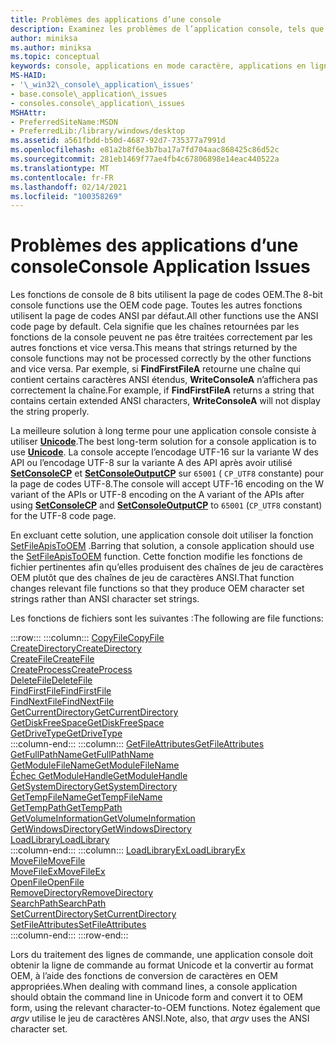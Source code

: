 ```yaml
---
title: Problèmes des applications d’une console
description: Examinez les problèmes de l’application console, tels que les fonctions qui acceptent ou retournent des chaînes de jeu de caractères OEM et les fonctions qui acceptent ou retournent des chaînes de jeu de caractères ANSI.
author: miniksa
ms.author: miniksa
ms.topic: conceptual
keywords: console, applications en mode caractère, applications en ligne de commande, applications de terminal, API console
MS-HAID:
- '\_win32\_console\_application\_issues'
- base.console\_application\_issues
- consoles.console\_application\_issues
MSHAttr:
- PreferredSiteName:MSDN
- PreferredLib:/library/windows/desktop
ms.assetid: a561fbdd-b50d-4687-92d7-735377a7991d
ms.openlocfilehash: e81a2b8f6e3b7ba17a7fd704aac868425c86d52c
ms.sourcegitcommit: 281eb1469f77ae4fb4c67806898e14eac440522a
ms.translationtype: MT
ms.contentlocale: fr-FR
ms.lasthandoff: 02/14/2021
ms.locfileid: "100358269"
---
```

# <a name="console-application-issues"></a><span data-ttu-id="a6660-104">Problèmes des applications d’une console</span><span class="sxs-lookup"><span data-stu-id="a6660-104">Console Application Issues</span></span>

<span data-ttu-id="a6660-105">Les fonctions de console de 8 bits utilisent la page de codes OEM.</span><span class="sxs-lookup"><span data-stu-id="a6660-105">The 8-bit console functions use the OEM code page.</span></span> <span data-ttu-id="a6660-106">Toutes les autres fonctions utilisent la page de codes ANSI par défaut.</span><span class="sxs-lookup"><span data-stu-id="a6660-106">All other functions use the ANSI code page by default.</span></span> <span data-ttu-id="a6660-107">Cela signifie que les chaînes retournées par les fonctions de la console peuvent ne pas être traitées correctement par les autres fonctions et vice versa.</span><span class="sxs-lookup"><span data-stu-id="a6660-107">This means that strings returned by the console functions may not be processed correctly by the other functions and vice versa.</span></span> <span data-ttu-id="a6660-108">Par exemple, si **FindFirstFileA** retourne une chaîne qui contient certains caractères ANSI étendus, **WriteConsoleA** n’affichera pas correctement la chaîne.</span><span class="sxs-lookup"><span data-stu-id="a6660-108">For example, if **FindFirstFileA** returns a string that contains certain extended ANSI characters, **WriteConsoleA** will not display the string properly.</span></span>

<span data-ttu-id="a6660-109">La meilleure solution à long terme pour une application console consiste à utiliser **[Unicode](/windows/win32/intl/unicode)**.</span><span class="sxs-lookup"><span data-stu-id="a6660-109">The best long-term solution for a console application is to use **[Unicode](/windows/win32/intl/unicode)**.</span></span> <span data-ttu-id="a6660-110">La console accepte l’encodage UTF-16 sur la variante W des API ou l’encodage UTF-8 sur la variante A des API après avoir utilisé **[SetConsoleCP](setconsolecp.md)** et **[SetConsoleOutputCP](setconsoleoutputcp.md)** sur `65001` ( `CP_UTF8` constante) pour la page de codes UTF-8.</span><span class="sxs-lookup"><span data-stu-id="a6660-110">The console will accept UTF-16 encoding on the W variant of the APIs or UTF-8 encoding on the A variant of the APIs after using **[SetConsoleCP](setconsolecp.md)** and **[SetConsoleOutputCP](setconsoleoutputcp.md)** to `65001` (`CP_UTF8` constant) for the UTF-8 code page.</span></span>

<span data-ttu-id="a6660-111">En excluant cette solution, une application console doit utiliser la fonction [SetFileApisToOEM](/windows/win32/api/fileapi/nf-fileapi-setfileapistooem) .</span><span class="sxs-lookup"><span data-stu-id="a6660-111">Barring that solution, a console application should use the [SetFileApisToOEM](/windows/win32/api/fileapi/nf-fileapi-setfileapistooem) function.</span></span> <span data-ttu-id="a6660-112">Cette fonction modifie les fonctions de fichier pertinentes afin qu’elles produisent des chaînes de jeu de caractères OEM plutôt que des chaînes de jeu de caractères ANSI.</span><span class="sxs-lookup"><span data-stu-id="a6660-112">That function changes relevant file functions so that they produce OEM character set strings rather than ANSI character set strings.</span></span>

<span data-ttu-id="a6660-113">Les fonctions de fichiers sont les suivantes :</span><span class="sxs-lookup"><span data-stu-id="a6660-113">The following are file functions:</span></span>

:::row:::
    :::column:::
        [<span data-ttu-id="a6660-114">CopyFile</span><span class="sxs-lookup"><span data-stu-id="a6660-114">CopyFile</span></span>](/windows/win32/api/winbase/nf-winbase-copyfile)  
        [<span data-ttu-id="a6660-115">CreateDirectory</span><span class="sxs-lookup"><span data-stu-id="a6660-115">CreateDirectory</span></span>](/windows/win32/api/fileapi/nf-fileapi-createdirectorya)  
        [<span data-ttu-id="a6660-116">CreateFile</span><span class="sxs-lookup"><span data-stu-id="a6660-116">CreateFile</span></span>](/windows/win32/api/fileapi/nf-fileapi-createfilea)  
        [<span data-ttu-id="a6660-117">CreateProcess</span><span class="sxs-lookup"><span data-stu-id="a6660-117">CreateProcess</span></span>](/windows/win32/api/processthreadsapi/nf-processthreadsapi-createprocessa)  
        [<span data-ttu-id="a6660-118">DeleteFile</span><span class="sxs-lookup"><span data-stu-id="a6660-118">DeleteFile</span></span>](/windows/win32/api/fileapi/nf-fileapi-deletefilea)  
        [<span data-ttu-id="a6660-119">FindFirstFile</span><span class="sxs-lookup"><span data-stu-id="a6660-119">FindFirstFile</span></span>](/windows/win32/api/fileapi/nf-fileapi-findfirstfilea)  
        [<span data-ttu-id="a6660-120">FindNextFile</span><span class="sxs-lookup"><span data-stu-id="a6660-120">FindNextFile</span></span>](/windows/win32/api/fileapi/nf-fileapi-findnextfilea)  
        [<span data-ttu-id="a6660-121">GetCurrentDirectory</span><span class="sxs-lookup"><span data-stu-id="a6660-121">GetCurrentDirectory</span></span>](/windows/win32/api/winbase/nf-winbase-getcurrentdirectory)  
        [<span data-ttu-id="a6660-122">GetDiskFreeSpace</span><span class="sxs-lookup"><span data-stu-id="a6660-122">GetDiskFreeSpace</span></span>](/windows/win32/api/fileapi/nf-fileapi-getdiskfreespacea)  
        [<span data-ttu-id="a6660-123">GetDriveType</span><span class="sxs-lookup"><span data-stu-id="a6660-123">GetDriveType</span></span>](/windows/win32/api/fileapi/nf-fileapi-getdrivetypea)  
    :::column-end:::
    :::column:::
        [<span data-ttu-id="a6660-124">GetFileAttributes</span><span class="sxs-lookup"><span data-stu-id="a6660-124">GetFileAttributes</span></span>](/windows/win32/api/fileapi/nf-fileapi-getfileattributesa)  
        [<span data-ttu-id="a6660-125">GetFullPathName</span><span class="sxs-lookup"><span data-stu-id="a6660-125">GetFullPathName</span></span>](/windows/win32/api/fileapi/nf-fileapi-getfullpathnamea)  
        [<span data-ttu-id="a6660-126">GetModuleFileName</span><span class="sxs-lookup"><span data-stu-id="a6660-126">GetModuleFileName</span></span>](/windows/win32/api/libloaderapi/nf-libloaderapi-getmodulefilenamea)  
        [<span data-ttu-id="a6660-127">Échec GetModuleHandle</span><span class="sxs-lookup"><span data-stu-id="a6660-127">GetModuleHandle</span></span>](/windows/win32/api/libloaderapi/nf-libloaderapi-getmodulehandlea)  
        [<span data-ttu-id="a6660-128">GetSystemDirectory</span><span class="sxs-lookup"><span data-stu-id="a6660-128">GetSystemDirectory</span></span>](/windows/win32/api/sysinfoapi/nf-sysinfoapi-getsystemdirectorya)  
        [<span data-ttu-id="a6660-129">GetTempFileName</span><span class="sxs-lookup"><span data-stu-id="a6660-129">GetTempFileName</span></span>](/windows/win32/api/fileapi/nf-fileapi-gettempfilenamea)  
        [<span data-ttu-id="a6660-130">GetTempPath</span><span class="sxs-lookup"><span data-stu-id="a6660-130">GetTempPath</span></span>](/windows/win32/api/fileapi/nf-fileapi-gettemppatha)  
        [<span data-ttu-id="a6660-131">GetVolumeInformation</span><span class="sxs-lookup"><span data-stu-id="a6660-131">GetVolumeInformation</span></span>](/windows/win32/api/fileapi/nf-fileapi-getvolumeinformationa)  
        [<span data-ttu-id="a6660-132">GetWindowsDirectory</span><span class="sxs-lookup"><span data-stu-id="a6660-132">GetWindowsDirectory</span></span>](/windows/win32/api/sysinfoapi/nf-sysinfoapi-getwindowsdirectorya)  
        [<span data-ttu-id="a6660-133">LoadLibrary</span><span class="sxs-lookup"><span data-stu-id="a6660-133">LoadLibrary</span></span>](/windows/win32/api/libloaderapi/nf-libloaderapi-loadlibrarya)  
    :::column-end:::
    :::column:::
        [<span data-ttu-id="a6660-134">LoadLibraryEx</span><span class="sxs-lookup"><span data-stu-id="a6660-134">LoadLibraryEx</span></span>](/windows/win32/api/libloaderapi/nf-libloaderapi-loadlibraryexa)  
        [<span data-ttu-id="a6660-135">MoveFile</span><span class="sxs-lookup"><span data-stu-id="a6660-135">MoveFile</span></span>](/windows/win32/api/winbase/nf-winbase-movefile)  
        [<span data-ttu-id="a6660-136">MoveFileEx</span><span class="sxs-lookup"><span data-stu-id="a6660-136">MoveFileEx</span></span>](/windows/win32/api/winbase/nf-winbase-movefileexa)  
        [<span data-ttu-id="a6660-137">OpenFile</span><span class="sxs-lookup"><span data-stu-id="a6660-137">OpenFile</span></span>](/windows/win32/api/winbase/nf-winbase-openfile)  
        [<span data-ttu-id="a6660-138">RemoveDirectory</span><span class="sxs-lookup"><span data-stu-id="a6660-138">RemoveDirectory</span></span>](/windows/win32/api/fileapi/nf-fileapi-removedirectorya)  
        [<span data-ttu-id="a6660-139">SearchPath</span><span class="sxs-lookup"><span data-stu-id="a6660-139">SearchPath</span></span>](/windows/win32/api/processenv/nf-processenv-searchpatha)  
        [<span data-ttu-id="a6660-140">SetCurrentDirectory</span><span class="sxs-lookup"><span data-stu-id="a6660-140">SetCurrentDirectory</span></span>](/windows/win32/api/winbase/nf-winbase-setcurrentdirectory)  
        [<span data-ttu-id="a6660-141">SetFileAttributes</span><span class="sxs-lookup"><span data-stu-id="a6660-141">SetFileAttributes</span></span>](/windows/win32/api/fileapi/nf-fileapi-setfileattributesa)  
    :::column-end:::
:::row-end:::

<span data-ttu-id="a6660-142">Lors du traitement des lignes de commande, une application console doit obtenir la ligne de commande au format Unicode et la convertir au format OEM, à l’aide des fonctions de conversion de caractères en OEM appropriées.</span><span class="sxs-lookup"><span data-stu-id="a6660-142">When dealing with command lines, a console application should obtain the command line in Unicode form and convert it to OEM form, using the relevant character-to-OEM functions.</span></span> <span data-ttu-id="a6660-143">Notez également que *argv* utilise le jeu de caractères ANSI.</span><span class="sxs-lookup"><span data-stu-id="a6660-143">Note, also, that *argv* uses the ANSI character set.</span></span>